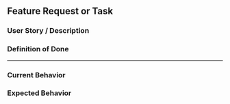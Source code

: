 ## Feature Request or Task
### User Story / Description
### Definition of Done
-------
### Current Behavior
### Expected Behavior
